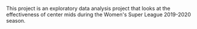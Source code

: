 This project is an exploratory data analysis project that looks at the effectiveness of center mids during the Women's Super League 2019-2020 season.

